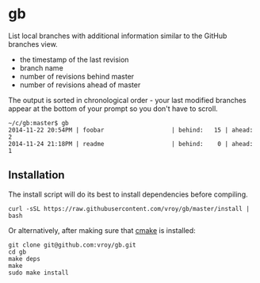 # gb

List local branches with additional information similar to the GitHub branches view.

* the timestamp of the last revision
* branch name
* number of revisions behind master
* number of revisions ahead of master

The output is sorted in chronological order - your last modified branches appear at the bottom of your prompt so you don't have to scroll.

    ~/c/gb:master$ gb
    2014-11-22 20:54PM | foobar                   | behind:   15 | ahead:    2
    2014-11-24 21:18PM | readme                   | behind:    0 | ahead:    1


## Installation

The install script will do its best to install dependencies before compiling.

    curl -sSL https://raw.githubusercontent.com/vroy/gb/master/install | bash

Or alternatively, after making sure that [cmake](http://www.cmake.org/) is installed:

    git clone git@github.com:vroy/gb.git
    cd gb
    make deps
    make
    sudo make install
